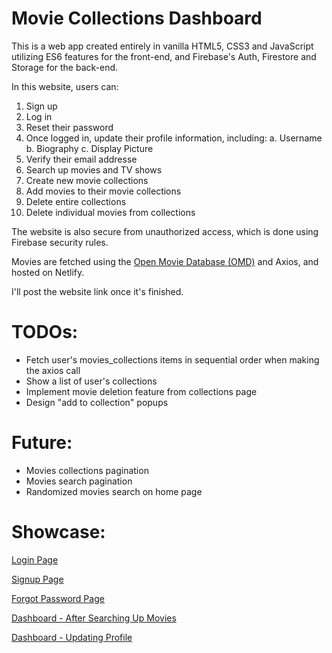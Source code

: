 
# Movie Collections Dashboard 
This is a web app created entirely in vanilla HTML5, CSS3 and JavaScript utilizing ES6 features for the front-end, and Firebase's Auth, Firestore and Storage for the back-end.

In this website, users can:
1. Sign up
2. Log in
3. Reset their password
4. Once logged in, update their profile information, including:
	a. Username
	b. Biography
	c. Display Picture
5. Verify their email addresse
6. Search up movies and TV shows
7. Create new movie collections
8. Add movies to their movie collections
9. Delete entire collections
10. Delete individual movies from collections 

The website is also secure from unauthorized access, which is done using Firebase security rules.

Movies are fetched using the [Open Movie Database (OMD)](https://www.omdbapi.com/) and Axios, and hosted on Netlify.

I'll post the website link once it's finished.

# TODOs:
- Fetch user's movies_collections items in sequential order when making the axios call
- Show a list of user's collections
- Implement movie deletion feature from collections page
- Design "add to collection" popups

# Future: 
- Movies collections pagination
- Movies search pagination
- Randomized movies search on home page

# Showcase:
[Login Page](showcase/1.png)

[Signup Page](showcase/2.png)

[Forgot Password Page](showcase/3.png)

[Dashboard - After Searching Up Movies](showcase/4.png)

[Dashboard - Updating Profile](showcase/5.png)
